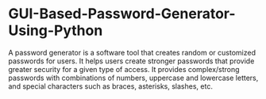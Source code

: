 # GUI-Based-Password-Generator-Using-Python
A password generator is a software tool that creates random or customized passwords for users.
It helps users create stronger passwords that provide greater security for a given type of access.
It provides complex/strong passwords with combinations of numbers, uppercase and lowercase letters, and special characters such as braces, asterisks, slashes, etc.
